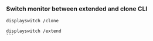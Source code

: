 ### Switch monitor between extended and clone CLI

```
displayswitch /clone
```
````
displayswitch /extend
```
